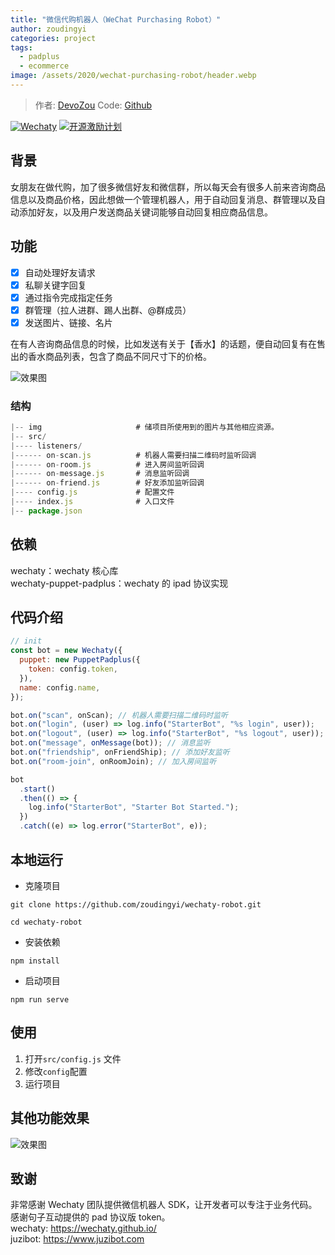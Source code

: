 ```yaml
---
title: "微信代购机器人（WeChat Purchasing Robot）"
author: zoudingyi
categories: project
tags:
  - padplus
  - ecommerce
image: /assets/2020/wechat-purchasing-robot/header.webp
---
```


> 作者: [DevoZou](https://github.com/zoudingyi/)
> Code: [Github](https://github.com/zoudingyi/wechaty-robot)

[![Wechaty](https://img.shields.io/badge/Powered%20By-Wechaty-green.svg#align=left&display=inline&height=20&margin=%5Bobject%20Object%5D&originHeight=20&originWidth=132&status=done&style=none&width=132)](https://github.com/wechaty/wechaty)
[![开源激励计划](https://img.shields.io/badge/Wechaty-%E5%BC%80%E6%BA%90%E6%BF%80%E5%8A%B1%E8%AE%A1%E5%88%92-green.svg#align=left&display=inline&height=20&margin=%5Bobject%20Object%5D&originHeight=20&originWidth=134&status=done&style=none&width=134)](https://github.com/juzibot/Welcome/wiki/Everything-about-Wechaty)

## 背景

女朋友在做代购，加了很多微信好友和微信群，所以每天会有很多人前来咨询商品信息以及商品价格，因此想做一个管理机器人，用于自动回复消息、群管理以及自动添加好友，以及用户发送商品关键词能够自动回复相应商品信息。

## 功能

- [x] 自动处理好友请求
- [x] 私聊关键字回复
- [x] 通过指令完成指定任务
- [x] 群管理（拉人进群、踢人出群、@群成员）
- [x] 发送图片、链接、名片

在有人咨询商品信息的时候，比如发送有关于【香水】的话题，便自动回复有在售出的香水商品列表，包含了商品不同尺寸下的价格。

![效果图](/assets/2020/wechat-purchasing-robot/sell.webp)

### 结构

```js
|-- img                     # 储项目所使用到的图片与其他相应资源。
|-- src/
|---- listeners/
|------ on-scan.js          # 机器人需要扫描二维码时监听回调
|------ on-room.js          # 进入房间监听回调
|------ on-message.js       # 消息监听回调
|------ on-friend.js        # 好友添加监听回调
|---- config.js             # 配置文件
|---- index.js              # 入口文件
|-- package.json
```

## 依赖

wechaty：wechaty 核心库  
wechaty-puppet-padplus：wechaty 的 ipad 协议实现

## 代码介绍

```javascript
// init
const bot = new Wechaty({
  puppet: new PuppetPadplus({
    token: config.token,
  }),
  name: config.name,
});

bot.on("scan", onScan); // 机器人需要扫描二维码时监听
bot.on("login", (user) => log.info("StarterBot", "%s login", user));
bot.on("logout", (user) => log.info("StarterBot", "%s logout", user));
bot.on("message", onMessage(bot)); // 消息监听
bot.on("friendship", onFriendShip); // 添加好友监听
bot.on("room-join", onRoomJoin); // 加入房间监听

bot
  .start()
  .then(() => {
    log.info("StarterBot", "Starter Bot Started.");
  })
  .catch((e) => log.error("StarterBot", e));
```

## 本地运行

- 克隆项目

```shell
git clone https://github.com/zoudingyi/wechaty-robot.git

cd wechaty-robot
```

- 安装依赖

```shell
npm install
```

- 启动项目

```shell
npm run serve
```

## 使用

1. 打开`src/config.js` 文件
2. 修改`config`配置
3. 运行项目

## 其他功能效果

![效果图](/assets/2020/wechat-purchasing-robot/chat.webp)

## 致谢

非常感谢 Wechaty 团队提供微信机器人 SDK，让开发者可以专注于业务代码。  
感谢句子互动提供的 pad 协议版 token。  
wechaty: <https://wechaty.github.io/>  
juzibot: <https://www.juzibot.com>
